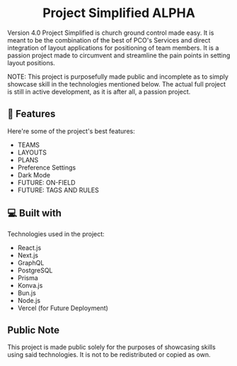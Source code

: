 <h1 align="center" id="title">Project Simplified ALPHA</h1>

<p id="description">Version 4.0 Project Simplified is church ground control made easy. It is meant to be the combination of the best of PCO's Services and direct integration of layout applications for positioning of team members. It is a passion project made to circumvent and streamline the pain points in setting layout positions.</p>

NOTE: This project is purposefully made public and incomplete as to simply showcase skill in the technologies mentioned below.
      The actual full project is still in active development, as it is after all, a passion project.
  
<h2>🧐 Features</h2>

Here're some of the project's best features:

*   TEAMS
*   LAYOUTS
*   PLANS
*   Preference Settings
*   Dark Mode
*   FUTURE: ON-FIELD
*   FUTURE: TAGS AND RULES

  
  
<h2>💻 Built with</h2>

Technologies used in the project:

*   React.js
*   Next.js
*   GraphQL
*   PostgreSQL
*   Prisma
*   Konva.js
*   Bun.js
*   Node.js
*   Vercel (for Future Deployment)

<h2> Public Note </h2>
This project is made public solely for the purposes of showcasing skills using said technologies.
It is not to be redistributed or copied as own.
